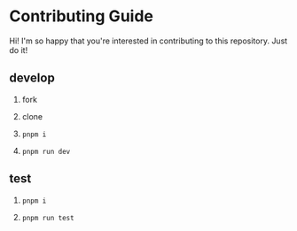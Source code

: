 # Contributing Guide

Hi! I'm so happy that you're interested in contributing to this repository. Just do it!


## develop

1. fork

2. clone

3. `pnpm i`

4. `pnpm run dev`

## test

1. `pnpm i`

2. `pnpm run test`
